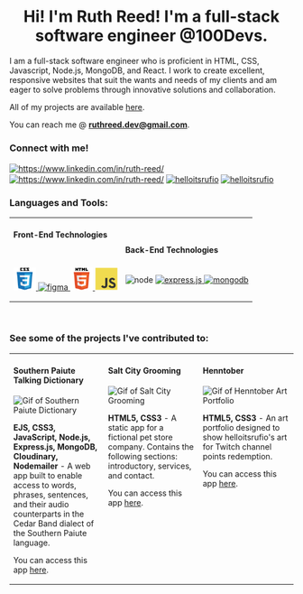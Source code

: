 <h1 align="center">Hi! I'm Ruth Reed! I'm a full-stack software engineer @100Devs.</h1>

<p>I am a full-stack software engineer who is proficient in HTML, CSS, Javascript, Node.js, MongoDB, and React. I work to create excellent, responsive websites that suit the wants and needs of my clients and am eager to solve problems through innovative solutions and collaboration.</p>

All of my projects are available [here](https://ruthreed.dev). 

You can reach me @ **ruthreed.dev@gmail.com**.

<h3 align="left">Connect with me!</h3>
<p align="left">
  <a href="https://www.twitch.tv/helloitsrufio" target="blank"><img align="center" src="https://www.svgrepo.com/show/394522/twitch.svg" alt="https://www.linkedin.com/in/ruth-reed/" height="30" width="40" /></a>
  <a href="https://www.linkedin.com/in/ruth-reed/" target="blank"><img align="center" src="https://cdn.jsdelivr.net/npm/simple-icons@3.0.1/icons/linkedin.svg" alt="https://www.linkedin.com/in/ruth-reed/" height="30" width="40" /></a>
  <a href="https://twitter.com/helloitsrufio" target="blank"><img align="center" src="https://cdn.jsdelivr.net/npm/simple-icons@3.0.1/icons/twitter.svg" alt="helloitsrufio" height="30" width="40" /></a>
  <a href="https://blog.ruthreed.dev" target="blank"><img align="center" src="https://cdn.jsdelivr.net/npm/simple-icons@3.0.1/icons/hashnode.svg" alt="helloitsrufio" height="30" width="30" /></a>
</p>

<h3 align="left">Languages and Tools:</h3>
<table>
  <tbody>
    <tr>
      <td style="width="50%"">
        <h4>Front-End Technologies</h4>
        <br>
        <p align="left"> <a href="https://www.w3schools.com/css/" target="_blank"> 
          <img src="https://raw.githubusercontent.com/devicons/devicon/master/icons/css3/css3-original-wordmark.svg" alt="css3" width="40" height="40"/> </a> <a href="https://www.figma.com/" target="_blank"> 
          <img src="https://www.vectorlogo.zone/logos/figma/figma-icon.svg" alt="figma" width="40" height="40"/> </a> <a href="https://www.w3.org/html/" target="_blank"> 
          <img src="https://raw.githubusercontent.com/devicons/devicon/master/icons/html5/html5-original-wordmark.svg" alt="html5" width="40" height="40"/> </a> <a href="https://developer.mozilla.org/en-US/docs/Web/JavaScript" target="_blank"> 
          <img src="https://raw.githubusercontent.com/devicons/devicon/master/icons/javascript/javascript-original.svg" alt="javascript" width="40" height="40"/> </a> </p>
      </td>
      <td style="width="50%"">
        <h4>Back-End Technologies</h4>
        <br>
           <img src="https://cdn.jsdelivr.net/npm/simple-icons@3.0.1/icons/node-dot-js.svg" alt="node" width="40" height="40"/> </a> <a href="https://nodejs.org/en/" target="_blank"> 
          <img src="https://camo.githubusercontent.com/93acca6a99de2894799bf5e78396c83a682e46a4b1d98aa3127ae7b25c3754b6/68747470733a2f2f70726f66696c696e61746f722e7269736861762e6465762f736b696c6c732d6173736574732f657870726573732d6f726967696e616c2d776f72646d61726b2e737667" alt='express.js' width="40" height="40"/> </a> <a href='https://expressjs.com/' target='_blank'> 
          <img src="https://camo.githubusercontent.com/e643754982a9dba595811285c08c4667f1062a17d9e7eca8dd16b43995bf372b/68747470733a2f2f70726f66696c696e61746f722e7269736861762e6465762f736b696c6c732d6173736574732f6d6f6e676f64622d6f726967696e616c2d776f72646d61726b2e737667" alt='mongodb' width="40" height="40"/> </a> <a href='https://www.mongodb.com/' target='_blank'>
      </td>
    </tr>
  </tbody>
</table>
<br>

<h3>See some of the projects I've contributed to:</h3>
   <section dir='auto'>
    <table>
      <tbody>
        <tr>
          <td width='33%' valign='top'>
            <h4>Southern Paiute Talking Dictionary</h4>
            <img src="https://imgur.com/Y4jrdmv.gif" alt="Gif of Southern Paiute Dictionary" style="max-width: 100%;" width="100%"">
            <br>
            <p>
              <strong style="max-width: 50%;" width="50%">EJS, CSS3, JavaScript, Node.js, Express.js, MongoDB, Cloudinary, Nodemailer</strong>
              - A web app built to enable access to words, phrases, sentences, and their audio counterparts in the Cedar Band dialect of the Southern Paiute language.
             <br>
              <p>You can access this app <a href='https://southernpaiutedictionary.herokuapp.com/'>here</a>.</p>
            </p>
          </td>
           <td width='33%' valign='top'>
           <h4>Salt City Grooming</h4>
           <img src="https://media.giphy.com/media/X75BImtySTRnz0QKnz/giphy.gif" alt="Gif of Salt City Grooming" style="max-width: 100%;" width="100%"">
            <br>
            <p>
              <strong style="max-width: 50%;" width="50%">HTML5, CSS3</strong>
              - A static app for a fictional pet store company. Contains the following sections: introductory, services, and contact.
              <br>
              <p>You can access this app <a href='https://saltcitygrooming.netlify.app/'>here</a>.</p>
            </p>
           </td>
          <td width='33%' valign='top'>
            <h4> Henntober</h4>
            <img src="https://media.giphy.com/media/TE4DxIxy0Ik0ye0tdR/giphy.gif" alt="Gif of Henntober Art Portfolio" style="max-width: 100%;" width="100%"">
            <br>
            <p>
              <strong style="max-width: 50%;" width="50%">HTML5, CSS3</strong>
              - An art portfolio designed to show helloitsrufio's art for Twitch channel points redemption. 
              <br>
              <p>You can access this app <a href='https://helloitsrufio.github.io/Henntober-Portfolio/'>here</a>.</p>
            </p>
          </td>
        </tr>
      </tbody>
     </table>
   </section>
